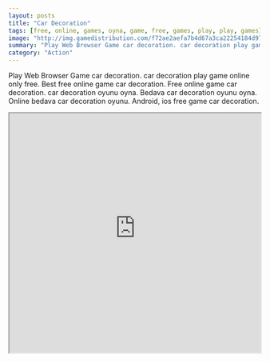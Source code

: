 ```yaml
---
layout: posts
title: "Car Decoration"
tags: [free, online, games, oyna, game, free, games, play, play, games]
image: "http://img.gamedistribution.com/f72ae2aefa7b4d67a3ca22254184d97e.jpg"
summary: "Play Web Browser Game car decoration. car decoration play game online only free. Best free online game car decoration. Free online game car decoration. car decoration oyunu oyna. Bedava car decoration oyunu oyna. Online bedava car decoration oyunu. Android, ios free game car decoration."
category: "Action"
---
```


Play Web Browser Game car decoration. car decoration play game online only free. Best free online game car decoration. Free online game car decoration. car decoration oyunu oyna. Bedava car decoration oyunu oyna. Online bedava car decoration oyunu. Android, ios free game car decoration.

<iframe width="100%" height="480px;" src="http://flash.gamedistribution.com?game=f72ae2aefa7b4d67a3ca22254184d97e"></iframe>